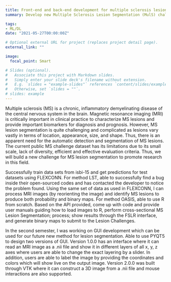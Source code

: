 ```yaml
---
title: Front-end and back-end development for multiple sclerosis lesion segmentation (MulS) challenge
summary: Develop new Multiple Sclerosis Lesion Segmentation (MulS) challenge. Reproduce methods: FLEXCONN, OASIS, LST, TOADS to compare to our results and use pyqt5, VTK to design GUI for new methods.

tags:
- ML/DL
date: "2021-05-27T00:00:00Z"

# Optional external URL for project (replaces project detail page).
external_link: ""

image:
  focal_point: Smart

# Slides (optional).
#   Associate this project with Markdown slides.
#   Simply enter your slide deck's filename without extension.
#   E.g. `slides = "example-slides"` references `content/slides/example-slides.md`.
#   Otherwise, set `slides = ""`.
# slides: example
---
```


Multiple sclerosis (MS) is a chronic, inflammatory demyelinating disease of the central nervous system in the brain. Magnetic resonance imaging (MRI) is critically important in clinical practice to characterize MS lesions and provide important biomarkers for diagnosis and prognosis. However, MS lesion segmentation is quite challenging and complicated as lesions vary vastly in terms of location, appearance, size, and shape. Thus, there is an apparent need for the automatic detection and segmentation of MS lesions. The current public MS challenge dataset has its limitations due to its small scale, lack of diversity, efficient and effective evaluation criteria. Thus, we will build a new challenge for MS lesion segmentation to promote research in this field.

Successfully train data sets from isbi-15 and get predictions for test datasets using FLEXCONN. For method LST, able to successfully find a bug inside their open-sourced codes and has contacted the developer to notice the problem found. Using the same set of data as used in FLEXCONN, I can process MRI images (by reorienting the image) and identify MS lesions to produce both probability and binary maps. For method OASIS, able to use R from scratch. Based on the API provided, come up with code and provide user manuals guiding how to load images to R, perform cross-sectional MS Lesion Segmentation; process; show results through the FSLR interface, and generate binary maps to submit to the Lesion Challenges. 
 
In the second semester, I was working on GUI development which can be used for our future new method for lesion segmentation. Able to use PYQT5 to design two versions of GUI. Version 1.0.0 has an interface where it can read an MRI image as a .nii file and show it in different layers of all x, y, z axes where users are able to change the exact layering by a slider. In addition, users are able to label the image by providing the coordinates and colors which will show live on the output image. Version 2.0.0 was built through VTK where it can construct a 3D image from a .nii file and mouse interactions are also supported. 


